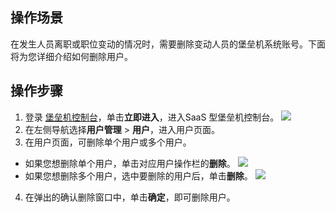 ## 操作场景
在发生人员离职或职位变动的情况时，需要删除变动人员的堡垒机系统账号。下面将为您详细介绍如何删除用户。

## 操作步骤
1. 登录 [堡垒机控制台](https://console.cloud.tencent.com/dsgc/bh)，单击**立即进入**，进入SaaS 型堡垒机控制台。
![](https://qcloudimg.tencent-cloud.cn/raw/b2f6673b0cad7c2f423a6b6e287179af.png)
2. 在左侧导航选择**用户管理** > **用户**，进入用户页面。
3. 在用户页面，可删除单个用户或多个用户。
  - 如果您想删除单个用户，单击对应用户操作栏的**删除**。
![](https://main.qcloudimg.com/raw/528d92a9eca27f85ef1653f9bd6ed35c.png)
  - 如果您想删除多个用户，选中要删除的用户后，单击**删除**。
 ![](https://main.qcloudimg.com/raw/daafb86049d0cc93d4acfbce30d53be8.png)
4. 在弹出的确认删除窗口中，单击**确定**，即可删除用户。

